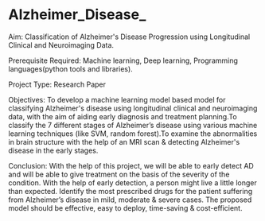 # Alzheimer_Disease_


Aim: Classification of Alzheimer's Disease Progression using Longitudinal Clinical and Neuroimaging Data.

Prerequisite Required: Machine learning, Deep learning, Programming languages(python tools and libraries).

Project Type: Research Paper

Objectives: To develop a machine learning model based model for classifying Alzheimer's disease using longitudinal clinical and neuroimaging data, with the aim of aiding early diagnosis and treatment planning.To classify the 7 different stages of Alzheimer’s disease using various machine learning techniques (like SVM, random forest).To examine the abnormalities in brain structure with the help of an MRI scan & detecting Alzheimer's disease in the early stages.

Conclusion: With the help of this project, we will be able to early detect AD and will be able to give treatment on the basis of the severity of the condition. With the help of early detection, a person might live a little longer than expected. Identify the most prescribed drugs for the patient suffering from Alzheimer’s disease in mild, moderate & severe cases. The proposed model should be effective, easy to deploy, time-saving & cost-efficient. 

